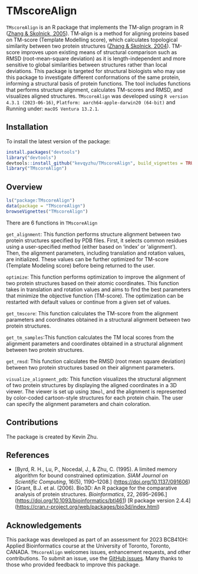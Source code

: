 
<!-- README.md is generated from README.Rmd. Please edit that file -->

# TMscoreAlign

<!-- badges: start -->
<!-- badges: end -->

`TMscoreAlign` is an R package that implements the TM-align program in R
([Zhang & Skolnick, 2005](https://doi.org/10.1002/prot.20264)). TM-align
is a method for aligning proteins based on TM-score (Template Modelling
score), which calculates topological similarity between two protein
structures ([Zhang & Skolnick,
2004](https://doi.org/10.1093/nar/gki524)). TM-score improves upon
existing means of structural comparison such as RMSD (root-mean-square
deviation) as it is length-independent and more sensitive to global
similarities between structures rather than local deviations. This
package is targeted for structural biologists who may use this package
to investigate different conformations of the same protein, informing a
structural basis of protein functions. The tool includes functions that
performs structure alignment, calculates TM-scores and RMSD, and
visualizes aligned structures. `TMscoreAlign` was developed using
`R version 4.3.1 (2023-06-16)`,
`Platform: aarch64-apple-darwin20 (64-bit)` and Running under:
`macOS Ventura 13.2.1`.

## Installation

To install the latest version of the package:

``` r
install.packages("devtools")
library("devtools")
devtools::install_github("kevqyzhu/TMscoreAlign", build_vignettes = TRUE)
library("TMscoreAlign")
```

## Overview

``` r
ls("package:TMscoreAlign")
data(package = "TMscoreAlign") 
browseVignettes("TMscoreAlign")
```

There are 6 functions in `TMscoreAlign`

`get_alignment`: This function performs structure alignment between two
protein structures specified by PDB files. First, it selects common
residues using a user-specified method (either based on ‘index’ or
‘alignment’). Then, the alignment parameters, including translation and
rotation values, are initialized. These values can be further optimized
for TM-score (Template Modeling score) before being returned to the
user.

`optimize`: This function performs optimization to improve the alignment
of two protein structures based on their atomic coordinates. This
function takes in translation and rotation values and aims to find the
best parameters that minimize the objective function (TM-score). The
optimization can be restarted with default values or continue from a
given set of values.

`get_tmscore`: This function calculates the TM-score from the alignment
parameters and coordinates obtained in a structural alignment between
two protein structures.

`get_tm_samples`:This function calculates the TM local scores from the
alignment parameters and coordinates obtained in a structural alignment
between two protein structures.

`get_rmsd`: This function calculates the RMSD (root mean square
deviation) between two protein structures based on their alignment
parameters.

`visualize_alignment_pdb`: This function visualizes the structural
alignment of two protein structures by displaying the aligned
coordinates in a 3D viewer. The viewer is set up using `3Dmol`, and the
alignment is represented by color-coded cartoon-style structures for
each protein chain. The user can specify the alignment parameters and
chain coloration.

## Contributions

The package is created by Kevin Zhu.

## References

- \[Byrd, R. H., Lu, P., Nocedal, J., & Zhu, C. (1995). A limited memory
  algorithm for bound constrained optimization. *SIAM Journal on
  Scientific Computing*, 16(5), 1190–1208.\]
  (<https://doi.org/10.1137/091606>)
- \[Grant, B.J. et al. (2006). Bio3D: An R package for the comparative
  analysis of protein structures. *Bioinformatics*, 22, 2695–2696.\]
  (<https://doi.org/10.1093/bioinformatics/btl461>) \[R package version
  2.4.4\] (<https://cran.r-project.org/web/packages/bio3d/index.html>)

## Acknowledgements

This package was developed as part of an assessment for 2023 BCB410H:
Applied Bioinformatics course at the University of Toronto, Toronto,
CANADA. `TMscoreAlign` welcomes issues, enhancement requests, and other
contributions. To submit an issue, use the [GitHub
issues](https://github.com/anjalisilva/TestingPackage/issues). Many
thanks to those who provided feedback to improve this package.
